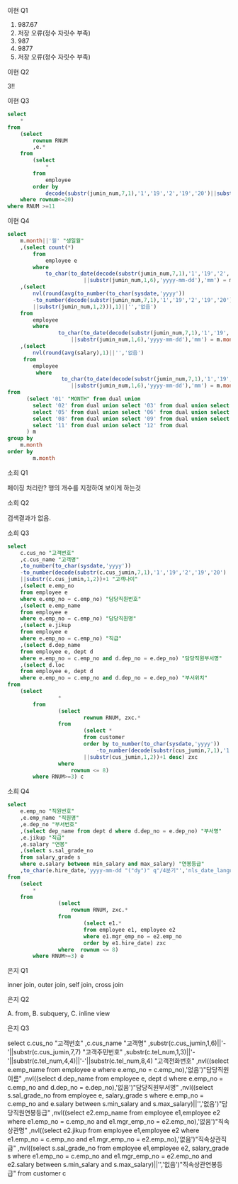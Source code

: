 이현 Q1

1. 987.67
2. 저장 오류(정수 자릿수 부족)
3. 987
4. 9877
5. 저장 오류(정수 자릿수 부족)

이현 Q2

3!!

이현 Q3
```sql
select 
	*
from
	(select
		rownum RNUM
		,e.*
	from
		(select
			*
		from
			employee
		order by
			decode(substr(jumin_num,7,1),'1','19','2','19','20')||substr(jumin_num,1,6) desc) e
	where rownum<=20)
where RNUM >=11
```
이현 Q4
```sql
select
	m.month||'월' "생일월"
	,(select count(*)
		from
			employee e
		where
			to_char(to_date(decode(substr(jumin_num,7,1),'1','19','2','19','20')
            			||substr(jumin_num,1,6),'yyyy-mm-dd'),'mm') = m.month) "입사인원수"
	,(select 
		nvl(round(avg(to_number(to_char(sysdate,'yyyy'))
		-to_number(decode(substr(jumin_num,7,1),'1','19','2','19','20')
		||substr(jumin_num,1,2))),1)||'','없음')
	from
		employee
    	where 
        		to_char(to_date(decode(substr(jumin_num,7,1),'1','19','2','19','20')
            		||substr(jumin_num,1,6),'yyyy-mm-dd'),'mm') = m.month) "평균나이"
	,(select 
		nvl(round(avg(salary),1)||'','없음')
	 from 
		employee
       	 where
           		 to_char(to_date(decode(substr(jumin_num,7,1),'1','19','2','19','20')
            		||substr(jumin_num,1,6),'yyyy-mm-dd'),'mm') = m.month) "평균연봉"
from
	  (select '01' "MONTH" from dual union
		select '02' from dual union select '03' from dual union select '04' from dual union
		select '05' from dual union select '06' from dual union select '07' from dual union
		select '08' from dual union select '09' from dual union select '10' from dual union
		select '11' from dual union select '12' from dual
	  ) m
group by
   	m.month
order by
    	m.month
```
소희 Q1

페이징 처리란?
	행의 개수를 지정하여 보이게 하는것

소희 Q2

검색결과가 없음.

소희 Q3
```sql
select
	c.cus_no "고객번호"
	,c.cus_name "고객명"
	,to_number(to_char(sysdate,'yyyy'))
	-to_number(decode(substr(c.cus_jumin,7,1),'1','19','2','19','20')
	||substr(c.cus_jumin,1,2))+1 "고객나이"
	,(select e.emp_no 
	from employee e
	where e.emp_no = c.emp_no) "담당직원번호"
	,(select e.emp_name 
	from employee e
	where e.emp_no = c.emp_no) "담당직원명"
	,(select e.jikup 
	from employee e
	where e.emp_no = c.emp_no) "직급"
	,(select d.dep_name 
	from employee e, dept d
	where e.emp_no = c.emp_no and d.dep_no = e.dep_no) "담당직원부서명"
	,(select d.loc
	from employee e, dept d
	where e.emp_no = c.emp_no and d.dep_no = e.dep_no) "부서위치"
from
	(select
        		*
    	from
        		(select
            			rownum RNUM, zxc.*
        		from
            			(select * 
            			from customer 
            			order by to_number(to_char(sysdate,'yyyy'))
                			-to_number(decode(substr(cus_jumin,7,1),'1','19','2','19','20')
               			||substr(cus_jumin,1,2))+1 desc) zxc
        		where 
           			rownum <= 8)
    	where RNUM>=3) c
```			
소희 Q4
```sql
select
	e.emp_no "직원번호"
	,e.emp_name "직원명"
	,e.dep_no "부서번호"
	,(select dep_name from dept d where d.dep_no = e.dep_no) "부서명"
	,e.jikup "직급"
	,e.salary "연봉"
	,(select s.sal_grade_no 
	from salary_grade s
	where e.salary between min_salary and max_salary) "연봉등급"
	,to_char(e.hire_date,'yyyy-mm-dd "("dy")" q"/4분기"','nls_date_language = korean') "입사일"
from
	(select
		*
	from
        		(select
          			rownum RNUM, zxc.*
        		from
            			(select e1.*
            			from employee e1, employee e2
            			where e1.mgr_emp_no = e2.emp_no
            			order by e1.hire_date) zxc
        		where  rownum <= 8)
    	where RNUM>=3) e
```
은지 Q1

inner join, outer join, self join, cross join

은지 Q2

A. from, B. subquery, C. inline view

은지 Q3

select
	c.cus_no "고객번호"
	,c.cus_name "고객명"
	,substr(c.cus_jumin,1,6)||'-'||substr(c.cus_jumin,7,7) "고객주민번호"
	,substr(c.tel_num,1,3)||'-'||substr(c.tel_num,4,4)||'-'||substr(c.tel_num,8,4) "고객전화번호"
	,nvl((select e.emp_name 
    	      from employee e 
    	      where e.emp_no = c.emp_no),'없음')"담당직원이름"
	,nvl((select d.dep_name 
    	      from employee e, dept d 
    	      where e.emp_no = c.emp_no 
          		  and d.dep_no = e.dep_no),'없음')"담당직원부서명"
	,nvl((select s.sal_grade_no 
    	      from employee e, salary_grade s 
    	      where e.emp_no = c.emp_no 
          		  and e.salary between s.min_salary and s.max_salary)||'','없음')"담당직원연봉등급"
	,nvl((select e2.emp_name 
    	      from employee e1,employee e2 
    	      where e1.emp_no = c.emp_no 
          		  and e1.mgr_emp_no = e2.emp_no),'없음')"직속상관명"
	,nvl((select e2.jikup 
    	      from employee e1,employee e2 
    	      where e1.emp_no = c.emp_no 
          	  	  and e1.mgr_emp_no = e2.emp_no),'없음')"직속상관직급"
	,nvl((select s.sal_grade_no 
    	      from employee e1,employee e2, salary_grade s 
    	      where e1.emp_no = c.emp_no 
          	 	  and e1.mgr_emp_no = e2.emp_no 
          		  and e2.salary between s.min_salary and s.max_salary)||'','없음')"직속상관연봉등급"
from
	customer c
